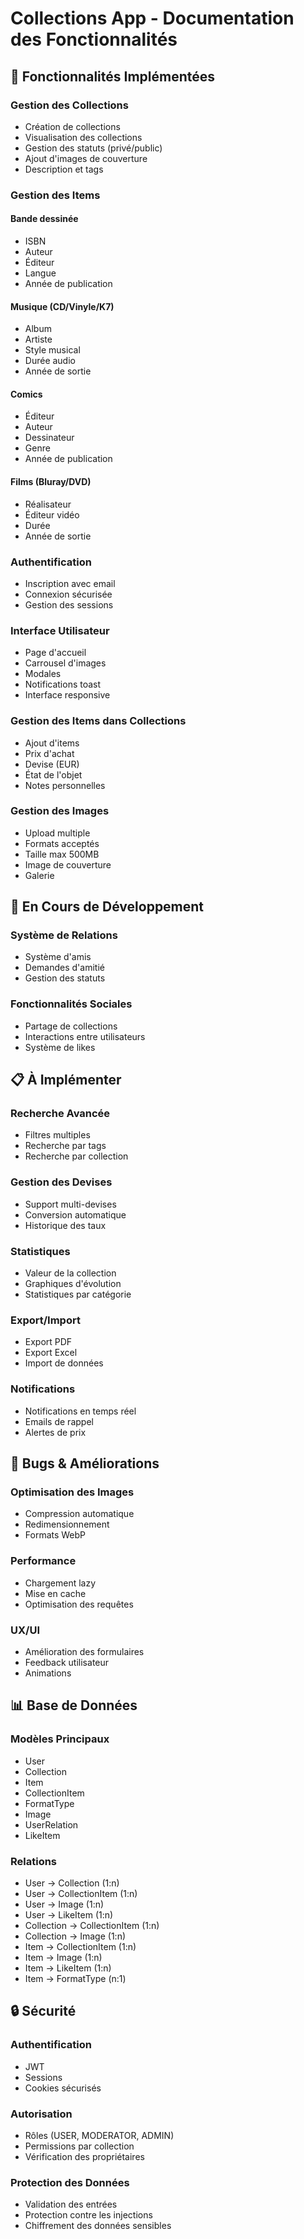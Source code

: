 # Collections App - Documentation des Fonctionnalités

## 📱 Fonctionnalités Implémentées

### Gestion des Collections
- Création de collections
- Visualisation des collections
- Gestion des statuts (privé/public)
- Ajout d'images de couverture
- Description et tags

### Gestion des Items
#### Bande dessinée
- ISBN
- Auteur
- Éditeur
- Langue
- Année de publication

#### Musique (CD/Vinyle/K7)
- Album
- Artiste
- Style musical
- Durée audio
- Année de sortie

#### Comics
- Éditeur
- Auteur
- Dessinateur
- Genre
- Année de publication

#### Films (Bluray/DVD)
- Réalisateur
- Éditeur vidéo
- Durée
- Année de sortie

### Authentification
- Inscription avec email
- Connexion sécurisée
- Gestion des sessions

### Interface Utilisateur
- Page d'accueil
- Carrousel d'images
- Modales
- Notifications toast
- Interface responsive

### Gestion des Items dans Collections
- Ajout d'items
- Prix d'achat
- Devise (EUR)
- État de l'objet
- Notes personnelles

### Gestion des Images
- Upload multiple
- Formats acceptés
- Taille max 500MB
- Image de couverture
- Galerie

## 🚧 En Cours de Développement

### Système de Relations
- Système d'amis
- Demandes d'amitié
- Gestion des statuts

### Fonctionnalités Sociales
- Partage de collections
- Interactions entre utilisateurs
- Système de likes

## 📋 À Implémenter

### Recherche Avancée
- Filtres multiples
- Recherche par tags
- Recherche par collection

### Gestion des Devises
- Support multi-devises
- Conversion automatique
- Historique des taux

### Statistiques
- Valeur de la collection
- Graphiques d'évolution
- Statistiques par catégorie

### Export/Import
- Export PDF
- Export Excel
- Import de données

### Notifications
- Notifications en temps réel
- Emails de rappel
- Alertes de prix

## 🐛 Bugs & Améliorations

### Optimisation des Images
- Compression automatique
- Redimensionnement
- Formats WebP

### Performance
- Chargement lazy
- Mise en cache
- Optimisation des requêtes

### UX/UI
- Amélioration des formulaires
- Feedback utilisateur
- Animations

## 📊 Base de Données

### Modèles Principaux
- User
- Collection
- Item
- CollectionItem
- FormatType
- Image
- UserRelation
- LikeItem

### Relations
- User -> Collection (1:n)
- User -> CollectionItem (1:n)
- User -> Image (1:n)
- User -> LikeItem (1:n)
- Collection -> CollectionItem (1:n)
- Collection -> Image (1:n)
- Item -> CollectionItem (1:n)
- Item -> Image (1:n)
- Item -> LikeItem (1:n)
- Item -> FormatType (n:1)

## 🔒 Sécurité

### Authentification
- JWT
- Sessions
- Cookies sécurisés

### Autorisation
- Rôles (USER, MODERATOR, ADMIN)
- Permissions par collection
- Vérification des propriétaires

### Protection des Données
- Validation des entrées
- Protection contre les injections
- Chiffrement des données sensibles 
